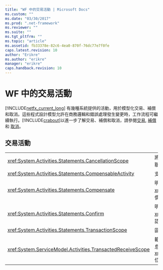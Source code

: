 ```yaml
---
title: "WF 中的交易活動 | Microsoft Docs"
ms.custom: ""
ms.date: "03/30/2017"
ms.prod: ".net-framework"
ms.reviewer: ""
ms.suite: ""
ms.tgt_pltfrm: ""
ms.topic: "article"
ms.assetid: fb33378e-82c6-4ea0-870f-76dc77e7f0fe
caps.latest.revision: 10
author: "Erikre"
ms.author: "erikre"
manager: "erikre"
caps.handback.revision: 10
---
```

# WF 中的交易活動
[!INCLUDE[netfx_current_long](../../../includes/netfx-current-long-md.md)] 有幾種系統提供的活動，用於模型化交易、補償和取消。這些程式設計模型允許在商務邏輯和錯誤處理發生變更時，工作流程可繼續執行。[!INCLUDE[crabout](../../../includes/crabout-md.md)]以進一步了解交易、補償和取消，請參閱[交易](../../../docs/framework/windows-workflow-foundation//workflow-transactions.md), [補償](../../../docs/framework/windows-workflow-foundation//compensation.md) 和 [取消](../../../docs/framework/windows-workflow-foundation//modeling-cancellation-behavior-in-workflows.md)。  
  
## 交易活動  
  
|||  
|-|-|  
|<xref:System.Activities.Statements.CancellationScope>|將取消邏輯 \(採活動形式\) 與執行主要路徑 \(也使用活動表示\) 相關聯。|  
|<xref:System.Activities.Statements.CompensableActivity>|支援其子活動的補償。|  
|<xref:System.Activities.Statements.Compensate>|明確叫用 <xref:System.Activities.Statements.CompensableActivity> 的補償處理常式。|  
|<xref:System.Activities.Statements.Confirm>|明確叫用 <xref:System.Activities.Statements.CompensableActivity> 的確認處理常式。|  
|<xref:System.Activities.Statements.TransactionScope>|區分交易界限。|  
|<xref:System.ServiceModel.Activities.TransactedReceiveScope>|範圍為接收之訊息所啟始的交易存留期。交易可能會流動至初始訊息上的工作流程，或是在接收到訊息時由發送器所建立。 **Note:**  <xref:System.ServiceModel.Activities.TransactedReceiveScope> 位在 \[**工具箱**\] 的 \[**傳訊**\] 區段中。|